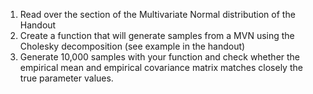 

 1) Read over the section of the Multivariate Normal distribution of the Handout
 2) Create a function that will generate samples from a MVN using the Cholesky decomposition (see example in the handout)
 3) Generate 10,000 samples with your function and check whether the empirical mean and empirical covariance matrix matches closely the true parameter values.


